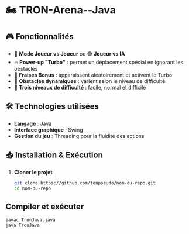# 🏍️ TRON-Arena--Java

## 🎮 Fonctionnalités  
- 🔵 **Mode Joueur vs Joueur** ou 🟢 **Joueur vs IA**  
- 🔥 **Power-up "Turbo"** : permet un déplacement spécial en ignorant les obstacles  
- 🍓 **Fraises Bonus** : apparaissent aléatoirement et activent le Turbo  
- 🚧 **Obstacles dynamiques** : varient selon le niveau de difficulté  
- 🏁 **Trois niveaux de difficulté** : facile, normal et difficile  

## 🛠️ Technologies utilisées  
- **Langage** : Java  
- **Interface graphique** : Swing  
- **Gestion du jeu** : Threading pour la fluidité des actions  

## 📥 Installation & Exécution  
1. **Cloner le projet**  
   ```bash
   git clone https://github.com/tonpseudo/nom-du-repo.git
   cd nom-du-repo

## Compiler et exécuter
   ```bash
   javac TronJava.java
   java TronJava
